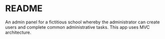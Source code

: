 # README

An admin panel for a fictitious school whereby the administrator can create users and complete common administrative tasks. 
This app uses MVC architecture.
